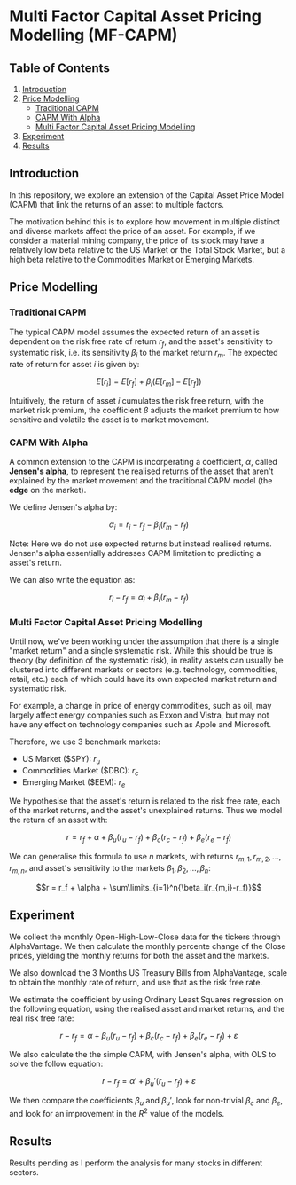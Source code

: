 # Multi Factor Capital Asset Pricing Modelling (MF-CAPM)

## Table of Contents

1. [Introduction](#introduction)
2. [Price Modelling](#price-modelling)
   - [Traditional CAPM](#traditional-capm)
   - [CAPM With Alpha](#capm-with-alpha)
   - [Multi Factor Capital Asset Pricing Modelling](#multi-factor-capital-asset-pricing-modelling)
3. [Experiment](#experiment)
4. [Results](#results)

## Introduction

In this repository, we explore an extension of the Capital Asset Price Model (CAPM) that link the returns of an asset to multiple factors.

The motivation behind this is to explore how movement in multiple distinct and diverse markets affect the price of an asset. For example, if we consider a material mining company, the price of its stock may have a relatively low beta relative to the US Market or the Total Stock Market, but a high beta relative to the Commodities Market or Emerging Markets.

## Price Modelling

### Traditional CAPM

The typical CAPM model assumes the expected return of an asset is dependent on the risk free rate of return $r_f$, and the asset's sensitivity to systematic risk, i.e. its sensitivity $\beta_i$ to the market return $r_m$. The expected rate of return for asset $i$ is given by:

$$E[r_i] = E[r_f] + \beta_i(E[r_m]-E[r_f])$$

Intuitively, the return of asset $i$ cumulates the risk free return, with the market risk premium, the coefficient $\beta$ adjusts the market premium to how sensitive and volatile the asset is to market movement.

### CAPM With Alpha

A common extension to the CAPM is incorperating a coefficient, $\alpha$, called **Jensen's alpha**, to represent the realised returns of the asset that aren't explained by the market movement and the traditional CAPM model (the **edge** on the market).

We define Jensen's alpha by:

$$\alpha_i = r_i - r_f - \beta_i(r_m-r_f)$$

Note: Here we do not use expected returns but instead realised returns. Jensen's alpha essentially addresses CAPM limitation to predicting a asset's return.

We can also write the equation as:

$$r_i - r_f = \alpha_i + \beta_i(r_m-r_f)$$

### Multi Factor Capital Asset Pricing Modelling

Until now, we've been working under the assumption that there is a single "market return" and a single systematic risk. While this should be true is theory (by definition of the systematic risk), in reality assets can usually be clustered into different markets or sectors (e.g. technology, commodities, retail, etc.) each of which could have its own expected market return and systematic risk.

For example, a change in price of energy commodities, such as oil, may largely affect energy companies such as Exxon and Vistra, but may not have any effect on technology companies such as Apple and Microsoft.

Therefore, we use 3 benchmark markets:

- US Market (\$SPY): $r_u$
- Commodities Market (\$DBC): $r_c$
- Emerging Market (\$EEM): $r_e$

We hypothesise that the asset's return is related to the risk free rate, each of the market returns, and the asset's unexplained returns. Thus we model the return of an asset with:

$$r =  r_f + \alpha + \beta_u(r_u-r_f) + \beta_c(r_c-r_f) + \beta_e(r_e-r_f)$$

We can generalise this formula to use $n$ markets, with returns $r_{m,1}, r_{m,2}, ..., r_{m,n}$, and asset's sensitivity to the markets $\beta_1, \beta_2, ..., \beta_n$:

$$r =  r_f + \alpha + \sum\limits_{i=1}^n{\beta_i(r_{m,i}-r_f)}$$

## Experiment

We collect the monthly Open-High-Low-Close data for the tickers through AlphaVantage. We then calculate the monthly percente change of the Close prices, yielding the monthly returns for both the asset and the markets.

We also download the 3 Months US Treasury Bills from AlphaVantage, scale to obtain the monthly rate of return, and use that as the risk free rate.

We estimate the coefficient by using Ordinary Least Squares regression on the following equation, using the realised asset and market returns, and the real risk free rate:

$$r - r_f = \alpha + \beta_u(r_u-r_f) + \beta_c(r_c-r_f) + \beta_e(r_e-r_f) + \varepsilon$$

We also calculate the the simple CAPM, with Jensen's alpha, with OLS to solve the follow equation:

$$r - r_f = \alpha' + \beta_u'(r_u-r_f) + \varepsilon$$

We then compare the coefficients $\beta_u$ and $\beta_u'$, look for non-trivial $\beta_c$ and $\beta_e$, and look for an improvement in the $R^2$ value of the models.

## Results

Results pending as I perform the analysis for many stocks in different sectors.

